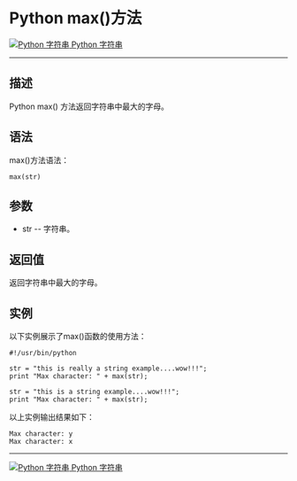 Python max()方法
==============

 [![Python 字符串](../images/up.gif) Python 字符串](python-strings.html)

* * *

描述
--

Python max() 方法返回字符串中最大的字母。

语法
--

max()方法语法：
```
max(str)
```
参数
--

*   str -- 字符串。

返回值
---

返回字符串中最大的字母。

实例
--

以下实例展示了max()函数的使用方法：
```
#!/usr/bin/python

str = "this is really a string example....wow!!!";
print "Max character: " + max(str);

str = "this is a string example....wow!!!";
print "Max character: " + max(str);
```
以上实例输出结果如下：
```
Max character: y
Max character: x
```
* * *

 [![Python 字符串](../images/up.gif) Python 字符串](python-strings.html)
